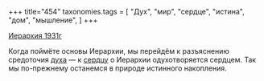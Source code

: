 +++
title="454"
taxonomies.tags = [
 "Дух",
 "мир",
 "сердце",
 "истина",
 "дом",
 "мышление",
]
+++

[Иерархия 1931г](/agni/1931)

Когда поймёте основы Иерархии, мы перейдём к разъяснению средоточия [духа](/tags/Дух) — к [сердцу](/tags/мышление) о Иерархии одухотворяется сердцем. Так мы по-прежнему останемся в природе истинного накопления.   

